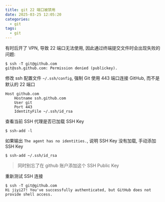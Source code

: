 ```yaml
---
title: git 22 端口被禁用
date: 2025-03-25 12:05:20
categories:
  - git
tags:
  - git
---
```


有时后开了 VPN, 导致 22 端口无法使用, 因此通过终端提交文件时会出现失败的问题:

```shell
$ ssh -T git@github.com
git@ssh.github.com: Permission denied (publickey).
```

修改 ssh 配置文件 `~/.ssh/config`, 强制 Git 使用 443 端口连接 GitHub, 而不是默认的 22 端口

```
Host github.com
    Hostname ssh.github.com
    User git
    Port 443
    IdentityFile ~/.ssh/id_rsa
```

查看当前 SSH 代理是否已加载 SSH Key

```shell
$ ssh-add -l
```

如果输出 `The agent has no identities.`, 说明 SSH Key 没有加载, 手动添加 SSH Key

```shell
$ ssh-add ~/.ssh/id_rsa
```

> 同时别忘了在 github 账户添加这个 SSH Public Key

 重新测试 SSH 连接

```shell
$ ssh -T git@github.com
Hi jiyi27! You've successfully authenticated, but GitHub does not provide shell access.
```

